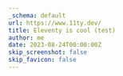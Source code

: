 ```yaml
---
_schema: default
url: https://www.11ty.dev/
title: Eleventy is cool (test)
author: me
date: 2023-08-24T00:00:00Z
skip_screenshot: false
skip_favicon: false
---
```


